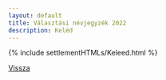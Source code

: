 ```yaml
---
layout: default
title: Választási névjegyzék 2022
description: Keléd
---
```


{% include settlementHTMLs/Keleed.html %}

[Vissza](./)